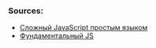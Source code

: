 ### Sources:

- [Сложный JavaScript простым языком](https://www.youtube.com/playlist?list=PLqKQF2ojwm3l4oPjsB9chrJmlhZ-zOzWT)
- [Фундаментальный JS](https://www.youtube.com/playlist?list=PLiZoB8JBsdznAXu9WxE5NWfPwp22XWnM7)
